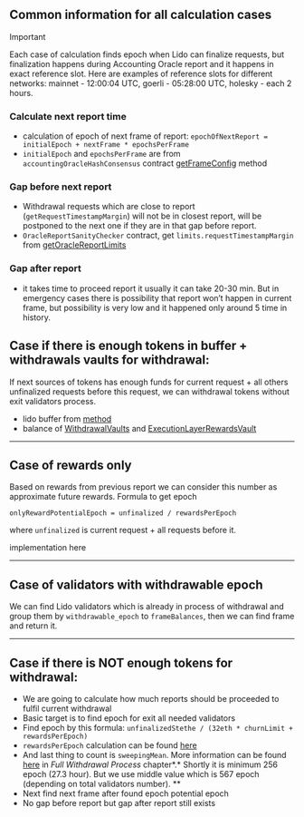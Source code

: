 ## Common information for all calculation cases

> [!IMPORTANT]
> Each case of calculation finds epoch when Lido can finalize requests, but finalization happens during Accounting Oracle report and it happens in exact reference slot. Here are examples of reference slots for different networks: mainnet - 12:00:04 UTC, goerli - 05:28:00 UTC, holesky - each 2 hours.


### Calculate next report time

- calculation of epoch of next frame of report:
  `epochOfNextReport = initialEpoch + nextFrame * epochsPerFrame`
- `initialEpoch` and `epochsPerFrame` are from `accountingOracleHashConsensus` contract [getFrameConfig](https://docs.lido.fi/contracts/hash-consensus#getframeconfig) method

### Gap before next report

- Withdrawal requests which are close to report (`getRequestTimestampMargin`) will not be in closest report, will be postponed to the next one if they are in that gap before report.
- `OracleReportSanityChecker` contract, get `limits.requestTimestampMargin` from [getOracleReportLimits](https://docs.lido.fi/contracts/oracle-report-sanity-checker#getoraclereportlimits)

### Gap after report

- it takes time to proceed report it usually it can take 20-30 min. But in emergency cases there is possibility that report won’t happen in current frame, but possibility is very low and it happened only around 5 time in history.

## Case if there is enough tokens in buffer + withdrawals vaults for withdrawal:

If next sources of tokens has enough funds for current request + all others unfinalized requests before this request, we can withdrawal tokens without exit validators process.

- lido buffer from [method](https://docs.lido.fi/contracts/lido#getbufferedether)
- balance of [WithdrawalVaults](https://docs.lido.fi/contracts/withdrawal-vault) and [ExecutionLayerRewardsVault](https://docs.lido.fi/contracts/lido-execution-layer-rewards-vault)

---

## Case of rewards only

Based on rewards from previous report we can consider this number as approximate future rewards. Formula to get epoch

`onlyRewardPotentialEpoch = unfinalized / rewardsPerEpoch`

where `unfinalized` is current request + all requests before it.

implementation here

---

## Case of validators with withdrawable epoch

We can find Lido validators which is already in process of withdrawal and group them by `withdrawable_epoch` to `frameBalances`, then we can find frame and return it.

---

## Case if there is NOT enough tokens for withdrawal:

- We are going to calculate how much reports should be proceeded to fulfil current withdrawal
- Basic target is to find epoch for exit all needed validators
- Find epoch by this formula: `unfinalizedStethe / (32eth * churnLimit + rewardsPerEpoch)`
- `rewardsPerEpoch` calculation can be found [here](https://hackmd.io/@lido/r1fau3aJ3?type=view#Predict-available-ETH-before-next-withdrawn)
- And last thing to count is `sweepingMean`.  More information can be found [here](https://consensys.net/shanghai-capella-upgrade/) in *Full Withdrawal Process* chapter*.* Shortly it is minimum 256 epoch (27.3 hour). But we use middle value which is 567 epoch (depending on total validators number). **
- Next find next frame after found epoch potential epoch
- No gap before report but gap after report still exists
